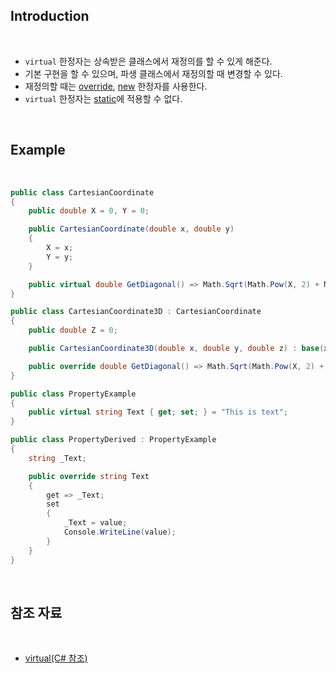 ## Introduction

<br>

- `virtual` 한정자는 상속받은 클래스에서 재정의를 할 수 있게 해준다.
- 기본 구현을 할 수 있으며, 파생 클래스에서 재정의할 때 변경할 수 있다.
- 재정의할 때는 [override](), [new]() 한정자를 사용한다.
- `virtual` 한정자는 [static](https://peponi-paradise.tistory.com/entry/C-Language-Static)에 적용할 수 없다.

<br>

## Example

<br>

```cs
public class CartesianCoordinate
{
    public double X = 0, Y = 0;

    public CartesianCoordinate(double x, double y)
    {
        X = x;
        Y = y;
    }

    public virtual double GetDiagonal() => Math.Sqrt(Math.Pow(X, 2) + Math.Pow(Y, 2));
}

public class CartesianCoordinate3D : CartesianCoordinate
{
    public double Z = 0;

    public CartesianCoordinate3D(double x, double y, double z) : base(x, y) => Z = z;

    public override double GetDiagonal() => Math.Sqrt(Math.Pow(X, 2) + Math.Pow(Y, 2) + Math.Pow(Z, 2));
}
```

```cs
public class PropertyExample
{
    public virtual string Text { get; set; } = "This is text";
}

public class PropertyDerived : PropertyExample
{
    string _Text;

    public override string Text
    {
        get => _Text;
        set
        {
            _Text = value;
            Console.WriteLine(value);
        }
    }
}
```

<br>

## 참조 자료

<br>

- [virtual(C# 참조)](https://learn.microsoft.com/ko-kr/dotnet/csharp/language-reference/keywords/virtual)